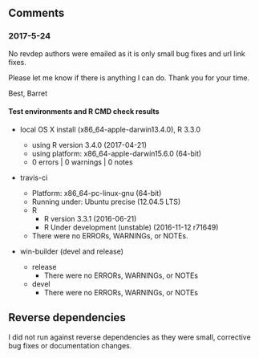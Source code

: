 
## Comments

### 2017-5-24

No revdep authors were emailed as it is only small bug fixes and url link fixes.

Please let me know if there is anything I can do.  Thank you for your time.

Best,
Barret


#### Test environments and R CMD check results

* local OS X install (x86_64-apple-darwin13.4.0), R 3.3.0
  * using R version 3.4.0 (2017-04-21)
  * using platform: x86_64-apple-darwin15.6.0 (64-bit)
  * 0 errors | 0 warnings | 0 notes

* travis-ci
  * Platform: x86_64-pc-linux-gnu (64-bit)
  * Running under: Ubuntu precise (12.04.5 LTS)
  * R
    * R version 3.3.1 (2016-06-21)
    * R Under development (unstable) (2016-11-12 r71649)
  * There were no ERRORs, WARNINGs, or NOTEs.

* win-builder (devel and release)
  * release
    * There were no ERRORs, WARNINGs, or NOTEs
  * devel
    * There were no ERRORs, WARNINGs, or NOTEs


## Reverse dependencies
I did not run against reverse dependencies as they were small, corrective bug fixes or documentation changes.
